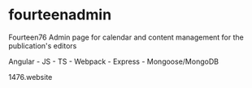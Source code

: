 # fourteenadmin

Fourteen76 Admin page for calendar and content management for the publication's editors 

Angular - JS - TS - Webpack - Express - Mongoose/MongoDB

1476.website
